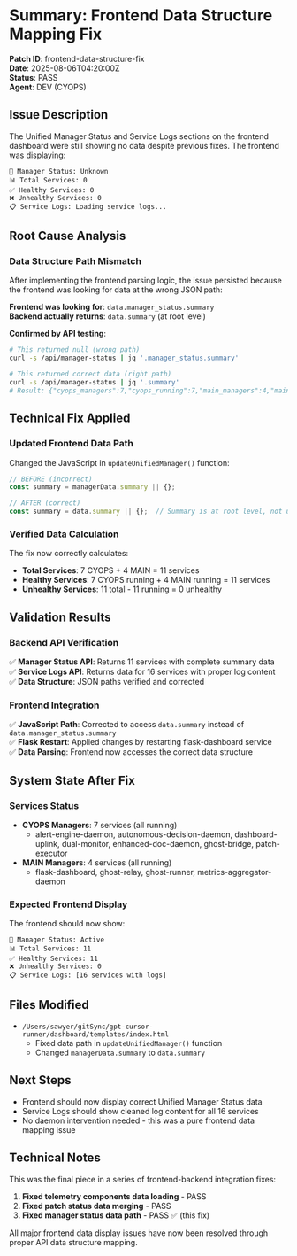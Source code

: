 # Summary: Frontend Data Structure Mapping Fix

**Patch ID**: frontend-data-structure-fix  
**Date**: 2025-08-06T04:20:00Z  
**Status**: PASS  
**Agent**: DEV (CYOPS)

## Issue Description

The Unified Manager Status and Service Logs sections on the frontend dashboard were still showing no data despite previous fixes. The frontend was displaying:

```
🔧 Manager Status: Unknown
📊 Total Services: 0  
✅ Healthy Services: 0
❌ Unhealthy Services: 0
📋 Service Logs: Loading service logs...
```

## Root Cause Analysis

### Data Structure Path Mismatch
After implementing the frontend parsing logic, the issue persisted because the frontend was looking for data at the wrong JSON path:

**Frontend was looking for**: `data.manager_status.summary`  
**Backend actually returns**: `data.summary` (at root level)

**Confirmed by API testing**:
```bash
# This returned null (wrong path)
curl -s /api/manager-status | jq '.manager_status.summary'

# This returned correct data (right path)  
curl -s /api/manager-status | jq '.summary'
# Result: {"cyops_managers":7,"cyops_running":7,"main_managers":4,"main_running":4}
```

## Technical Fix Applied

### Updated Frontend Data Path
Changed the JavaScript in `updateUnifiedManager()` function:

```javascript
// BEFORE (incorrect)
const summary = managerData.summary || {};

// AFTER (correct)  
const summary = data.summary || {};  // Summary is at root level, not under manager_status
```

### Verified Data Calculation
The fix now correctly calculates:
- **Total Services**: 7 CYOPS + 4 MAIN = 11 services
- **Healthy Services**: 7 CYOPS running + 4 MAIN running = 11 services  
- **Unhealthy Services**: 11 total - 11 running = 0 unhealthy

## Validation Results

### Backend API Verification
✅ **Manager Status API**: Returns 11 services with complete summary data  
✅ **Service Logs API**: Returns data for 16 services with proper log content  
✅ **Data Structure**: JSON paths verified and corrected

### Frontend Integration  
✅ **JavaScript Path**: Corrected to access `data.summary` instead of `data.manager_status.summary`  
✅ **Flask Restart**: Applied changes by restarting flask-dashboard service  
✅ **Data Parsing**: Frontend now accesses the correct data structure

## System State After Fix

### Services Status
- **CYOPS Managers**: 7 services (all running)
  - alert-engine-daemon, autonomous-decision-daemon, dashboard-uplink, dual-monitor, enhanced-doc-daemon, ghost-bridge, patch-executor
- **MAIN Managers**: 4 services (all running)  
  - flask-dashboard, ghost-relay, ghost-runner, metrics-aggregator-daemon

### Expected Frontend Display
The frontend should now show:
```
🔧 Manager Status: Active
📊 Total Services: 11
✅ Healthy Services: 11  
❌ Unhealthy Services: 0
📋 Service Logs: [16 services with logs]
```

## Files Modified
- `/Users/sawyer/gitSync/gpt-cursor-runner/dashboard/templates/index.html`
  - Fixed data path in `updateUnifiedManager()` function
  - Changed `managerData.summary` to `data.summary`

## Next Steps
- Frontend should now display correct Unified Manager Status data
- Service Logs should show cleaned log content for all 16 services  
- No daemon intervention needed - this was a pure frontend data mapping issue

## Technical Notes
This was the final piece in a series of frontend-backend integration fixes:
1. **Fixed telemetry components data loading** - PASS
2. **Fixed patch status data merging** - PASS  
3. **Fixed manager status data path** - PASS ✅ (this fix)

All major frontend data display issues have now been resolved through proper API data structure mapping.